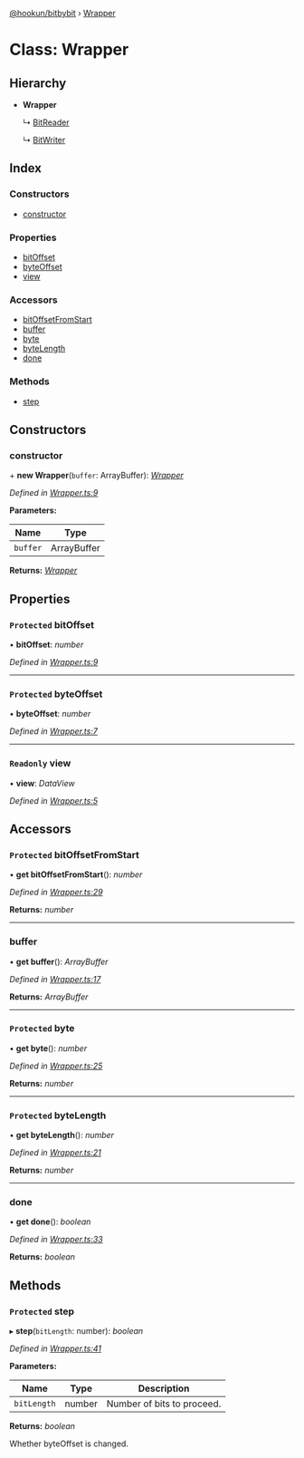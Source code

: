 [@hookun/bitbybit](../README.md) › [Wrapper](wrapper.md)

# Class: Wrapper

## Hierarchy

* **Wrapper**

  ↳ [BitReader](bitreader.md)

  ↳ [BitWriter](bitwriter.md)

## Index

### Constructors

* [constructor](wrapper.md#constructor)

### Properties

* [bitOffset](wrapper.md#protected-bitoffset)
* [byteOffset](wrapper.md#protected-byteoffset)
* [view](wrapper.md#readonly-view)

### Accessors

* [bitOffsetFromStart](wrapper.md#protected-bitoffsetfromstart)
* [buffer](wrapper.md#buffer)
* [byte](wrapper.md#protected-byte)
* [byteLength](wrapper.md#protected-bytelength)
* [done](wrapper.md#done)

### Methods

* [step](wrapper.md#protected-step)

## Constructors

###  constructor

\+ **new Wrapper**(`buffer`: ArrayBuffer): *[Wrapper](wrapper.md)*

*Defined in [Wrapper.ts:9](https://github.com/hookun/bitbybit/blob/ea4c3a0/src/Wrapper.ts#L9)*

**Parameters:**

Name | Type |
------ | ------ |
`buffer` | ArrayBuffer |

**Returns:** *[Wrapper](wrapper.md)*

## Properties

### `Protected` bitOffset

• **bitOffset**: *number*

*Defined in [Wrapper.ts:9](https://github.com/hookun/bitbybit/blob/ea4c3a0/src/Wrapper.ts#L9)*

___

### `Protected` byteOffset

• **byteOffset**: *number*

*Defined in [Wrapper.ts:7](https://github.com/hookun/bitbybit/blob/ea4c3a0/src/Wrapper.ts#L7)*

___

### `Readonly` view

• **view**: *DataView*

*Defined in [Wrapper.ts:5](https://github.com/hookun/bitbybit/blob/ea4c3a0/src/Wrapper.ts#L5)*

## Accessors

### `Protected` bitOffsetFromStart

• **get bitOffsetFromStart**(): *number*

*Defined in [Wrapper.ts:29](https://github.com/hookun/bitbybit/blob/ea4c3a0/src/Wrapper.ts#L29)*

**Returns:** *number*

___

###  buffer

• **get buffer**(): *ArrayBuffer*

*Defined in [Wrapper.ts:17](https://github.com/hookun/bitbybit/blob/ea4c3a0/src/Wrapper.ts#L17)*

**Returns:** *ArrayBuffer*

___

### `Protected` byte

• **get byte**(): *number*

*Defined in [Wrapper.ts:25](https://github.com/hookun/bitbybit/blob/ea4c3a0/src/Wrapper.ts#L25)*

**Returns:** *number*

___

### `Protected` byteLength

• **get byteLength**(): *number*

*Defined in [Wrapper.ts:21](https://github.com/hookun/bitbybit/blob/ea4c3a0/src/Wrapper.ts#L21)*

**Returns:** *number*

___

###  done

• **get done**(): *boolean*

*Defined in [Wrapper.ts:33](https://github.com/hookun/bitbybit/blob/ea4c3a0/src/Wrapper.ts#L33)*

**Returns:** *boolean*

## Methods

### `Protected` step

▸ **step**(`bitLength`: number): *boolean*

*Defined in [Wrapper.ts:41](https://github.com/hookun/bitbybit/blob/ea4c3a0/src/Wrapper.ts#L41)*

**Parameters:**

Name | Type | Description |
------ | ------ | ------ |
`bitLength` | number | Number of bits to proceed. |

**Returns:** *boolean*

Whether byteOffset is changed.
